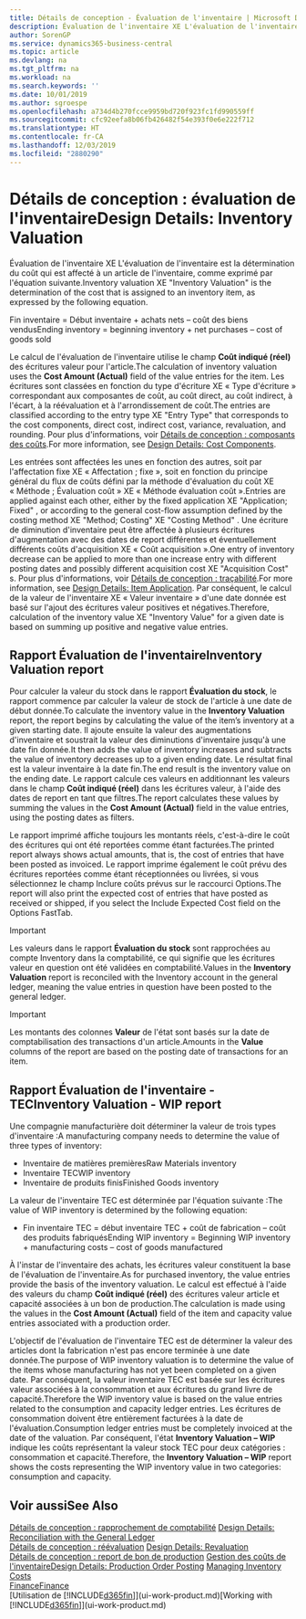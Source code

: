 ```yaml
---
title: Détails de conception - Évaluation de l'inventaire | Microsoft Docs
description: Évaluation de l'inventaire XE L'évaluation de l'inventaire est la détermination du coût qui est affecté à un article de l'inventaire, comme exprimé par l'équation suivante.
author: SorenGP
ms.service: dynamics365-business-central
ms.topic: article
ms.devlang: na
ms.tgt_pltfrm: na
ms.workload: na
ms.search.keywords: ''
ms.date: 10/01/2019
ms.author: sgroespe
ms.openlocfilehash: a734d4b270fcce9959bd720f923fc1fd990559ff
ms.sourcegitcommit: cfc92eefa8b06fb426482f54e393f0e6e222f712
ms.translationtype: HT
ms.contentlocale: fr-CA
ms.lasthandoff: 12/03/2019
ms.locfileid: "2880290"
---
```

# <a name="design-details-inventory-valuation"></a><span data-ttu-id="42767-103">Détails de conception : évaluation de l'inventaire</span><span class="sxs-lookup"><span data-stu-id="42767-103">Design Details: Inventory Valuation</span></span>
<span data-ttu-id="42767-104">Évaluation de l'inventaire XE L'évaluation de l'inventaire est la détermination du coût qui est affecté à un article de l'inventaire, comme exprimé par l'équation suivante.</span><span class="sxs-lookup"><span data-stu-id="42767-104">Inventory valuation XE "Inventory Valuation"  is the determination of the cost that is assigned to an inventory item, as expressed by the following equation.</span></span>  

<span data-ttu-id="42767-105">Fin inventaire = Début inventaire + achats nets – coût des biens vendus</span><span class="sxs-lookup"><span data-stu-id="42767-105">Ending inventory = beginning inventory + net purchases – cost of goods sold</span></span>  

<span data-ttu-id="42767-106">Le calcul de l'évaluation de l'inventaire utilise le champ **Coût indiqué (réel)** des écritures valeur pour l'article.</span><span class="sxs-lookup"><span data-stu-id="42767-106">The calculation of inventory valuation uses the **Cost Amount (Actual)** field of the value entries for the item.</span></span> <span data-ttu-id="42767-107">Les écritures sont classées en fonction du type d'écriture XE « Type d'écriture » correspondant aux composantes de coût, au coût direct, au coût indirect, à l'écart, à la réévaluation et à l'arrondissement de coût.</span><span class="sxs-lookup"><span data-stu-id="42767-107">The entries are classified according to the entry type XE "Entry Type"  that corresponds to the cost components, direct cost, indirect cost, variance, revaluation, and rounding.</span></span> <span data-ttu-id="42767-108">Pour plus d'informations, voir [Détails de conception : composants des coûts](design-details-cost-components.md).</span><span class="sxs-lookup"><span data-stu-id="42767-108">For more information, see [Design Details: Cost Components](design-details-cost-components.md).</span></span>  

<span data-ttu-id="42767-109">Les entrées sont affectées les unes en fonction des autres, soit par l'affectation fixe XE « Affectation ; fixe », soit en fonction du principe général du flux de coûts défini par la méthode d'évaluation du coût XE « Méthode ; Évaluation coût » XE « Méthode évaluation coût ».</span><span class="sxs-lookup"><span data-stu-id="42767-109">Entries are applied against each other, either by the fixed application XE "Application; Fixed" , or according to the general cost-flow assumption defined by the costing method XE "Method; Costing"  XE "Costing Method" .</span></span> <span data-ttu-id="42767-110">Une écriture de diminution d'inventaire peut être affectée à plusieurs écritures d'augmentation avec des dates de report différentes et éventuellement différents coûts d'acquisition XE « Coût acquisition ».</span><span class="sxs-lookup"><span data-stu-id="42767-110">One entry of inventory decrease can be applied to more than one increase entry with different posting dates and possibly different acquisition cost XE "Acquisition Cost" s.</span></span> <span data-ttu-id="42767-111">Pour plus d'informations, voir [Détails de conception : traçabilité](design-details-item-application.md).</span><span class="sxs-lookup"><span data-stu-id="42767-111">For more information, see [Design Details: Item Application](design-details-item-application.md).</span></span> <span data-ttu-id="42767-112">Par conséquent, le calcul de la valeur de l'inventaire XE « Valeur inventaire » d'une date donnée est basé sur l'ajout des écritures valeur positives et négatives.</span><span class="sxs-lookup"><span data-stu-id="42767-112">Therefore, calculation of the inventory value XE "Inventory Value"  for a given date is based on summing up positive and negative value entries.</span></span>  

## <a name="inventory-valuation-report"></a><span data-ttu-id="42767-113">Rapport Évaluation de l'inventaire</span><span class="sxs-lookup"><span data-stu-id="42767-113">Inventory Valuation report</span></span>  
<span data-ttu-id="42767-114">Pour calculer la valeur du stock dans le rapport **Évaluation du stock**, le rapport commence par calculer la valeur de stock de l'article à une date de début donnée.</span><span class="sxs-lookup"><span data-stu-id="42767-114">To calculate the inventory value in the **Inventory Valuation** report, the report begins by calculating the value of the item’s inventory at a given starting date.</span></span> <span data-ttu-id="42767-115">Il ajoute ensuite la valeur des augmentations d'inventaire et soustrait la valeur des diminutions d'inventaire jusqu'à une date fin donnée.</span><span class="sxs-lookup"><span data-stu-id="42767-115">It then adds the value of inventory increases and subtracts the value of inventory decreases up to a given ending date.</span></span> <span data-ttu-id="42767-116">Le résultat final est la valeur inventaire à la date fin.</span><span class="sxs-lookup"><span data-stu-id="42767-116">The end result is the inventory value on the ending date.</span></span> <span data-ttu-id="42767-117">Le rapport calcule ces valeurs en additionnant les valeurs dans le champ **Coût indiqué (réel)** dans les écritures valeur, à l'aide des dates de report en tant que filtres.</span><span class="sxs-lookup"><span data-stu-id="42767-117">The report calculates these values by summing the values in the **Cost Amount (Actual)** field in the value entries, using the posting dates as filters.</span></span>  

<span data-ttu-id="42767-118">Le rapport imprimé affiche toujours les montants réels, c'est-à-dire le coût des écritures qui ont été reportées comme étant facturées.</span><span class="sxs-lookup"><span data-stu-id="42767-118">The printed report always shows actual amounts, that is, the cost of entries that have been posted as invoiced.</span></span> <span data-ttu-id="42767-119">Le rapport imprime également le coût prévu des écritures reportées comme étant réceptionnées ou livrées, si vous sélectionnez le champ Inclure coûts prévus sur le raccourci Options.</span><span class="sxs-lookup"><span data-stu-id="42767-119">The report will also print the expected cost of entries that have posted as received or shipped, if you select the Include Expected Cost field on the Options FastTab.</span></span>  

> [!IMPORTANT]  
>  <span data-ttu-id="42767-120">Les valeurs dans le rapport **Évaluation du stock** sont rapprochées au compte Inventory dans la comptabilité, ce qui signifie que les écritures valeur en question ont été validées en comptabilité.</span><span class="sxs-lookup"><span data-stu-id="42767-120">Values in the **Inventory Valuation** report is reconciled with the Inventory account in the general ledger, meaning the value entries in question have been posted to the general ledger.</span></span>  

> [!IMPORTANT]  
>  <span data-ttu-id="42767-121">Les montants des colonnes **Valeur** de l'état sont basés sur la date de comptabilisation des transactions d'un article.</span><span class="sxs-lookup"><span data-stu-id="42767-121">Amounts in the **Value** columns of the report are based on the posting date of transactions for an item.</span></span>  

## <a name="inventory-valuation---wip-report"></a><span data-ttu-id="42767-122">Rapport Évaluation de l'inventaire - TEC</span><span class="sxs-lookup"><span data-stu-id="42767-122">Inventory Valuation - WIP report</span></span>  
<span data-ttu-id="42767-123">Une compagnie manufacturière doit déterminer la valeur de trois types d'inventaire :</span><span class="sxs-lookup"><span data-stu-id="42767-123">A manufacturing company needs to determine the value of three types of inventory:</span></span>  

* <span data-ttu-id="42767-124">Inventaire de matières premières</span><span class="sxs-lookup"><span data-stu-id="42767-124">Raw Materials inventory</span></span>  
* <span data-ttu-id="42767-125">Inventaire TEC</span><span class="sxs-lookup"><span data-stu-id="42767-125">WIP inventory</span></span>  
* <span data-ttu-id="42767-126">Inventaire de produits finis</span><span class="sxs-lookup"><span data-stu-id="42767-126">Finished Goods inventory</span></span>  

<span data-ttu-id="42767-127">La valeur de l'inventaire TEC est déterminée par l'équation suivante :</span><span class="sxs-lookup"><span data-stu-id="42767-127">The value of WIP inventory is determined by the following equation:</span></span>  

* <span data-ttu-id="42767-128">Fin inventaire TEC = début inventaire TEC + coût de fabrication – coût des produits fabriqués</span><span class="sxs-lookup"><span data-stu-id="42767-128">Ending WIP inventory = Beginning WIP inventory + manufacturing costs – cost of goods manufactured</span></span>  

<span data-ttu-id="42767-129">À l'instar de l'inventaire des achats, les écritures valeur constituent la base de l'évaluation de l'inventaire.</span><span class="sxs-lookup"><span data-stu-id="42767-129">As for purchased inventory, the value entries provide the basis of the inventory valuation.</span></span> <span data-ttu-id="42767-130">Le calcul est effectué à l'aide des valeurs du champ **Coût indiqué (réel)** des écritures valeur article et capacité associées à un bon de production.</span><span class="sxs-lookup"><span data-stu-id="42767-130">The calculation is made using the values in the **Cost Amount (Actual)** field of the item and capacity value entries associated with a production order.</span></span>  

<span data-ttu-id="42767-131">L'objectif de l'évaluation de l'inventaire TEC est de déterminer la valeur des articles dont la fabrication n'est pas encore terminée à une date donnée.</span><span class="sxs-lookup"><span data-stu-id="42767-131">The purpose of WIP inventory valuation is to determine the value of the items whose manufacturing has not yet been completed on a given date.</span></span> <span data-ttu-id="42767-132">Par conséquent, la valeur inventaire TEC est basée sur les écritures valeur associées à la consommation et aux écritures du grand livre de capacité.</span><span class="sxs-lookup"><span data-stu-id="42767-132">Therefore the WIP inventory value is based on the value entries related to the consumption and capacity ledger entries.</span></span> <span data-ttu-id="42767-133">Les écritures de consommation doivent être entièrement facturées à la date de l'évaluation.</span><span class="sxs-lookup"><span data-stu-id="42767-133">Consumption ledger entries must be completely invoiced at the date of the valuation.</span></span> <span data-ttu-id="42767-134">Par conséquent, l'état **Inventory Valuation – WIP** indique les coûts représentant la valeur stock TEC pour deux catégories : consommation et capacité.</span><span class="sxs-lookup"><span data-stu-id="42767-134">Therefore, the **Inventory Valuation – WIP** report shows the costs representing the WIP inventory value in two categories: consumption and capacity.</span></span>  

## <a name="see-also"></a><span data-ttu-id="42767-135">Voir aussi</span><span class="sxs-lookup"><span data-stu-id="42767-135">See Also</span></span>  
<span data-ttu-id="42767-136">[Détails de conception : rapprochement de comptabilité](design-details-reconciliation-with-the-general-ledger.md) </span><span class="sxs-lookup"><span data-stu-id="42767-136">[Design Details: Reconciliation with the General Ledger](design-details-reconciliation-with-the-general-ledger.md) </span></span>  
<span data-ttu-id="42767-137">[Détails de conception : réévaluation](design-details-revaluation.md) </span><span class="sxs-lookup"><span data-stu-id="42767-137">[Design Details: Revaluation](design-details-revaluation.md) </span></span>  
<span data-ttu-id="42767-138">[Détails de conception : report de bon de production](design-details-production-order-posting.md)
[Gestion des coûts de l'inventaire](finance-manage-inventory-costs.md)</span><span class="sxs-lookup"><span data-stu-id="42767-138">[Design Details: Production Order Posting](design-details-production-order-posting.md)
[Managing Inventory Costs](finance-manage-inventory-costs.md)</span></span>  
[<span data-ttu-id="42767-139">Finance</span><span class="sxs-lookup"><span data-stu-id="42767-139">Finance</span></span>](finance.md)  
<span data-ttu-id="42767-140">[Utilisation de [!INCLUDE[d365fin](includes/d365fin_md.md)]](ui-work-product.md)</span><span class="sxs-lookup"><span data-stu-id="42767-140">[Working with [!INCLUDE[d365fin](includes/d365fin_md.md)]](ui-work-product.md)</span></span>
